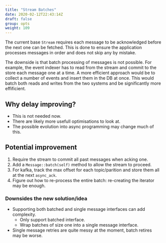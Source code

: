```yaml
---
title: "Stream Batches"
date: 2020-02-12T22:43:14Z
draft: false
group: opts
weight: 109
---
```


The current base `Stream` requires each message to be acknowledged before the next one can be fetched.
This is done to ensure the application processes messages in order and does not skip any by mistake.

The downside is that batch processing of messages is not possible.
For example, the event indexer has to read from the stream and commit to the store each message one at a time.
A more efficient approach would be to collect a number of events and insert them in the DB at once.
This would batch both reads and writes from the two systems and be significantly more effificient.


## Why delay improving?
  * This is not needed now.
  * There are likely more usefull optimisations to look at.
  * The possible evolution into async programming may change much of this.


## Potential improvement
  1. Require the stream to commit all past messages when acking one.
  2. Add a `Message::batch(self)` method to allow the stream to proceed.
  3. For kafka, track the max offset for each topic/parition and store them all at the next `async_ack`.
  4. Figure out how to re-process the entire batch: re-creating the iterator may be enough.


### Downsides the new solution/idea
  * Supporting both batched and single message interfaces can add complexity.
    * Only support batched interface.
    * Wrap batches of size one into a single message interface.
  * Single message retries are quite messy at the moment, batch retires may be worse.
